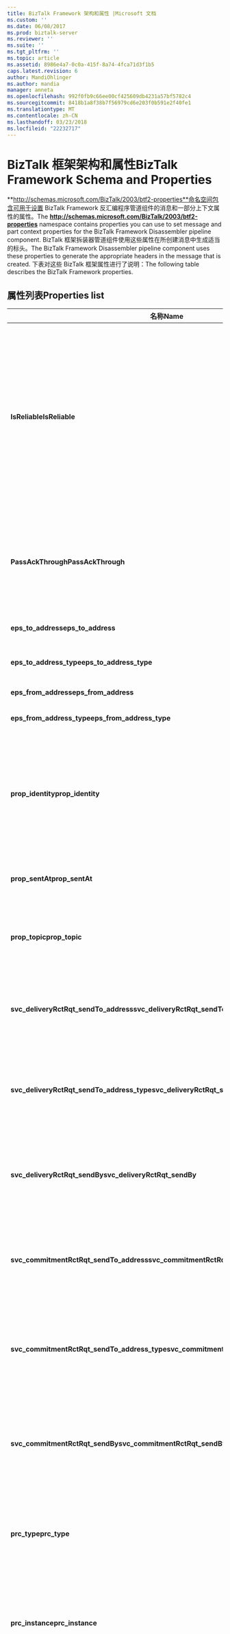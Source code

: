 ```yaml
---
title: BizTalk Framework 架构和属性 |Microsoft 文档
ms.custom: ''
ms.date: 06/08/2017
ms.prod: biztalk-server
ms.reviewer: ''
ms.suite: ''
ms.tgt_pltfrm: ''
ms.topic: article
ms.assetid: 8986e4a7-0c0a-415f-8a74-4fca71d3f1b5
caps.latest.revision: 6
author: MandiOhlinger
ms.author: mandia
manager: anneta
ms.openlocfilehash: 992f0fb9c66ee00cf425609db4231a57bf5782c4
ms.sourcegitcommit: 8418b1a8f38b7f56979cd6e203f0b591e2f40fe1
ms.translationtype: MT
ms.contentlocale: zh-CN
ms.lasthandoff: 03/23/2018
ms.locfileid: "22232717"
---
```

# <a name="biztalk-framework-schema-and-properties"></a><span data-ttu-id="ea5d3-102">BizTalk 框架架构和属性</span><span class="sxs-lookup"><span data-stu-id="ea5d3-102">BizTalk Framework Schema and Properties</span></span>
<span data-ttu-id="ea5d3-103">**http://schemas.microsoft.com/BizTalk/2003/btf2-properties**命名空间包含可用于设置 BizTalk Framework 反汇编程序管道组件的消息和一部分上下文属性的属性。</span><span class="sxs-lookup"><span data-stu-id="ea5d3-103">The **http://schemas.microsoft.com/BizTalk/2003/btf2-properties** namespace contains properties you can use to set message and part context properties for the BizTalk Framework Disassembler pipeline component.</span></span> <span data-ttu-id="ea5d3-104">BizTalk 框架拆装器管道组件使用这些属性在所创建消息中生成适当的标头。</span><span class="sxs-lookup"><span data-stu-id="ea5d3-104">The BizTalk Framework Disassembler pipeline component uses these properties to generate the appropriate headers in the message that is created.</span></span> <span data-ttu-id="ea5d3-105">下表对这些 BizTalk 框架属性进行了说明：</span><span class="sxs-lookup"><span data-stu-id="ea5d3-105">The following table describes the BizTalk Framework properties.</span></span>  

## <a name="properties-list"></a><span data-ttu-id="ea5d3-106">属性列表</span><span class="sxs-lookup"><span data-stu-id="ea5d3-106">Properties list</span></span>  
|<span data-ttu-id="ea5d3-107">名称</span><span class="sxs-lookup"><span data-stu-id="ea5d3-107">Name</span></span>|<span data-ttu-id="ea5d3-108">类型</span><span class="sxs-lookup"><span data-stu-id="ea5d3-108">Type</span></span>|<span data-ttu-id="ea5d3-109">Description</span><span class="sxs-lookup"><span data-stu-id="ea5d3-109">Description</span></span>|  
|----------|----------|-----------------|  
|<span data-ttu-id="ea5d3-110">**IsReliable**</span><span class="sxs-lookup"><span data-stu-id="ea5d3-110">**IsReliable**</span></span>|<span data-ttu-id="ea5d3-111">xs:boolean</span><span class="sxs-lookup"><span data-stu-id="ea5d3-111">xs:boolean</span></span>|<span data-ttu-id="ea5d3-112">指示在收到目标的确认前是否应重新发送 BizTalk 框架消息。</span><span class="sxs-lookup"><span data-stu-id="ea5d3-112">Indicates whether the BizTalk Framework message should be resent until an acknowledgment is received from a destination.</span></span> <span data-ttu-id="ea5d3-113">此属性由 BizTalk 框架组件内部设置，供引擎使用。</span><span class="sxs-lookup"><span data-stu-id="ea5d3-113">This property is set internally by BizTalk Framework components and used by the engine.</span></span> <span data-ttu-id="ea5d3-114">请不要通过代码更改此属性的值。</span><span class="sxs-lookup"><span data-stu-id="ea5d3-114">Do not change the value in this property from your code.</span></span>|  
|<span data-ttu-id="ea5d3-115">**PassAckThrough**</span><span class="sxs-lookup"><span data-stu-id="ea5d3-115">**PassAckThrough**</span></span>|<span data-ttu-id="ea5d3-116">xs:boolean</span><span class="sxs-lookup"><span data-stu-id="ea5d3-116">xs:boolean</span></span>|<span data-ttu-id="ea5d3-117">指示确认消息是否应直接通过 BizTalk 框架拆装器管道组件而不被使用。</span><span class="sxs-lookup"><span data-stu-id="ea5d3-117">Indicates whether an acknowledgement message should be passed through a BizTalk Framework Dissembler pipeline component instead of being consumed.</span></span>|  
|<span data-ttu-id="ea5d3-118">**eps_to_address**</span><span class="sxs-lookup"><span data-stu-id="ea5d3-118">**eps_to_address**</span></span>|<span data-ttu-id="ea5d3-119">xs:string</span><span class="sxs-lookup"><span data-stu-id="ea5d3-119">xs:string</span></span>|<span data-ttu-id="ea5d3-120">指定目标地址。</span><span class="sxs-lookup"><span data-stu-id="ea5d3-120">Specifies the destination address.</span></span>|  
|<span data-ttu-id="ea5d3-121">**eps_to_address_type**</span><span class="sxs-lookup"><span data-stu-id="ea5d3-121">**eps_to_address_type**</span></span>|<span data-ttu-id="ea5d3-122">xs:string</span><span class="sxs-lookup"><span data-stu-id="ea5d3-122">xs:string</span></span>|<span data-ttu-id="ea5d3-123">指定目标地址类型。</span><span class="sxs-lookup"><span data-stu-id="ea5d3-123">Specifies the destination address type.</span></span>|  
|<span data-ttu-id="ea5d3-124">**eps_from_address**</span><span class="sxs-lookup"><span data-stu-id="ea5d3-124">**eps_from_address**</span></span>|<span data-ttu-id="ea5d3-125">xs:string</span><span class="sxs-lookup"><span data-stu-id="ea5d3-125">xs:string</span></span>|<span data-ttu-id="ea5d3-126">指定源地址。</span><span class="sxs-lookup"><span data-stu-id="ea5d3-126">Specifies the source address.</span></span>|  
|<span data-ttu-id="ea5d3-127">**eps_from_address_type**</span><span class="sxs-lookup"><span data-stu-id="ea5d3-127">**eps_from_address_type**</span></span>|<span data-ttu-id="ea5d3-128">xs:string</span><span class="sxs-lookup"><span data-stu-id="ea5d3-128">xs:string</span></span>|<span data-ttu-id="ea5d3-129">指定源地址类型。</span><span class="sxs-lookup"><span data-stu-id="ea5d3-129">Specifies the source address type.</span></span>|  
|<span data-ttu-id="ea5d3-130">**prop_identity**</span><span class="sxs-lookup"><span data-stu-id="ea5d3-130">**prop_identity**</span></span>|<span data-ttu-id="ea5d3-131">xs:string</span><span class="sxs-lookup"><span data-stu-id="ea5d3-131">xs:string</span></span>|<span data-ttu-id="ea5d3-132">唯一标识 BizTalk 框架文档的 URI 引用，用于记录、跟踪、错误处理或其他文档处理和相关要求。</span><span class="sxs-lookup"><span data-stu-id="ea5d3-132">A URI reference that uniquely identifies the BizTalk Framework document for purposes of logging, tracking, error handling, or other document processing and correlation requirements.</span></span>|  
|<span data-ttu-id="ea5d3-133">**prop_sentAt**</span><span class="sxs-lookup"><span data-stu-id="ea5d3-133">**prop_sentAt**</span></span>|<span data-ttu-id="ea5d3-134">xs:string</span><span class="sxs-lookup"><span data-stu-id="ea5d3-134">xs:string</span></span>|<span data-ttu-id="ea5d3-135">BizTalk 框架文档的发送时间戳。</span><span class="sxs-lookup"><span data-stu-id="ea5d3-135">The send timestamp of the BizTalk Framework document.</span></span>|  
|<span data-ttu-id="ea5d3-136">**prop_topic**</span><span class="sxs-lookup"><span data-stu-id="ea5d3-136">**prop_topic**</span></span>|<span data-ttu-id="ea5d3-137">xs:string</span><span class="sxs-lookup"><span data-stu-id="ea5d3-137">xs:string</span></span>|<span data-ttu-id="ea5d3-138">唯一标识 BizTalk 框架文档的全部用途的 URI 引用。</span><span class="sxs-lookup"><span data-stu-id="ea5d3-138">A URI reference that uniquely identifies the overall purpose of the BizTalk Framework document.</span></span>|  
|<span data-ttu-id="ea5d3-139">**svc_deliveryRctRqt_sendTo_address**</span><span class="sxs-lookup"><span data-stu-id="ea5d3-139">**svc_deliveryRctRqt_sendTo_address**</span></span>|<span data-ttu-id="ea5d3-140">xs:string</span><span class="sxs-lookup"><span data-stu-id="ea5d3-140">xs:string</span></span>|<span data-ttu-id="ea5d3-141">指定应向其发送 BizTalk 框架文档的送达回执的地址。</span><span class="sxs-lookup"><span data-stu-id="ea5d3-141">Specifies the address to which the delivery receipt for the BizTalk Framework document should be sent.</span></span>|  
|<span data-ttu-id="ea5d3-142">**svc_deliveryRctRqt_sendTo_address_type**</span><span class="sxs-lookup"><span data-stu-id="ea5d3-142">**svc_deliveryRctRqt_sendTo_address_type**</span></span>|<span data-ttu-id="ea5d3-143">xs:string</span><span class="sxs-lookup"><span data-stu-id="ea5d3-143">xs:string</span></span>|<span data-ttu-id="ea5d3-144">指定应向其发送 BizTalk Framework 文档的送达回执的地址类型。</span><span class="sxs-lookup"><span data-stu-id="ea5d3-144">Specifies the type of address to which the delivery receipt for the BizTalk Framework document should be sent.</span></span>|  
|<span data-ttu-id="ea5d3-145">**svc_deliveryRctRqt_sendBy**</span><span class="sxs-lookup"><span data-stu-id="ea5d3-145">**svc_deliveryRctRqt_sendBy**</span></span>|<span data-ttu-id="ea5d3-146">xs:dateTime</span><span class="sxs-lookup"><span data-stu-id="ea5d3-146">xs:dateTime</span></span>|<span data-ttu-id="ea5d3-147">指定必须在多长时间内收到 BizTalk 框架文档的送达回执（以分钟计）。</span><span class="sxs-lookup"><span data-stu-id="ea5d3-147">Specifies the time (in minutes) by which the delivery receipt for the BizTalk Framework document must be received.</span></span>|  
|<span data-ttu-id="ea5d3-148">**svc_commitmentRctRqt_sendTo_address**</span><span class="sxs-lookup"><span data-stu-id="ea5d3-148">**svc_commitmentRctRqt_sendTo_address**</span></span>|<span data-ttu-id="ea5d3-149">xs:string</span><span class="sxs-lookup"><span data-stu-id="ea5d3-149">xs:string</span></span>|<span data-ttu-id="ea5d3-150">指定收件人对发件人请求的处理决策通知应发送到的地址。</span><span class="sxs-lookup"><span data-stu-id="ea5d3-150">Specifies the address where the notification of the recipient's decision about processing of the sender's request should be sent to.</span></span>|  
|<span data-ttu-id="ea5d3-151">**svc_commitmentRctRqt_sendTo_address_type**</span><span class="sxs-lookup"><span data-stu-id="ea5d3-151">**svc_commitmentRctRqt_sendTo_address_type**</span></span>|<span data-ttu-id="ea5d3-152">xs:string</span><span class="sxs-lookup"><span data-stu-id="ea5d3-152">xs:string</span></span>|<span data-ttu-id="ea5d3-153">指定收件人对发件人请求的处理决策通知应发送到的地址的类型。</span><span class="sxs-lookup"><span data-stu-id="ea5d3-153">Specifies the type of address where the notification of the recipient's decision about processing of the sender's request should be sent to.</span></span>|  
|<span data-ttu-id="ea5d3-154">**svc_commitmentRctRqt_sendBy**</span><span class="sxs-lookup"><span data-stu-id="ea5d3-154">**svc_commitmentRctRqt_sendBy**</span></span>|<span data-ttu-id="ea5d3-155">xs:dateTime</span><span class="sxs-lookup"><span data-stu-id="ea5d3-155">xs:dateTime</span></span>|<span data-ttu-id="ea5d3-156">指定发件人必须在多长时间内收到 BizTalk 框架文档的提交回执（以分钟计）。</span><span class="sxs-lookup"><span data-stu-id="ea5d3-156">Specifies the time (in minutes) by which the commitment receipt for the BizTalk Framework document must be received by the sender.</span></span>|  
|<span data-ttu-id="ea5d3-157">**prc_type**</span><span class="sxs-lookup"><span data-stu-id="ea5d3-157">**prc_type**</span></span>|<span data-ttu-id="ea5d3-158">xs:string</span><span class="sxs-lookup"><span data-stu-id="ea5d3-158">xs:string</span></span>|<span data-ttu-id="ea5d3-159">提供指定处理 BizTalk 框架消息时涉及的业务流程类型的 URI 引用。</span><span class="sxs-lookup"><span data-stu-id="ea5d3-159">Provides a URI reference that specifies the type of business process involved in the processing of BizTalk Framework messages.</span></span>|  
|<span data-ttu-id="ea5d3-160">**prc_instance**</span><span class="sxs-lookup"><span data-stu-id="ea5d3-160">**prc_instance**</span></span>|<span data-ttu-id="ea5d3-161">xs:string</span><span class="sxs-lookup"><span data-stu-id="ea5d3-161">xs:string</span></span>|<span data-ttu-id="ea5d3-162">提供唯一标识与 BizTalk 框架文档关联的特定业务流程实例的 URI 引用。</span><span class="sxs-lookup"><span data-stu-id="ea5d3-162">Provides URI reference that uniquely identifies a specific instance of the business process that the BizTalk Framework document is associated with.</span></span>|  
|<span data-ttu-id="ea5d3-163">**deliveryRct_receivedAt**</span><span class="sxs-lookup"><span data-stu-id="ea5d3-163">**deliveryRct_receivedAt**</span></span>|<span data-ttu-id="ea5d3-164">xs:dateTime</span><span class="sxs-lookup"><span data-stu-id="ea5d3-164">xs:dateTime</span></span>|<span data-ttu-id="ea5d3-165">指定此回执确认的文档的接收时间戳。</span><span class="sxs-lookup"><span data-stu-id="ea5d3-165">Specifies the receiving timestamp for the document acknowledged by this receipt.</span></span> <span data-ttu-id="ea5d3-166">接收时间戳可能反映收到第一个副本的时间或收到确认副本的时间。</span><span class="sxs-lookup"><span data-stu-id="ea5d3-166">The receiving timestamp may reflect either the time when the first copy was received or the time at which the copy being acknowledged was received.</span></span>|  
|<span data-ttu-id="ea5d3-167">**deliveryRct_identity**</span><span class="sxs-lookup"><span data-stu-id="ea5d3-167">**deliveryRct_identity**</span></span>|<span data-ttu-id="ea5d3-168">xs:string</span><span class="sxs-lookup"><span data-stu-id="ea5d3-168">xs:string</span></span>|<span data-ttu-id="ea5d3-169">指定由送达回执确认的 BizTalk 框架文档的标识。</span><span class="sxs-lookup"><span data-stu-id="ea5d3-169">Specifies an identity of the BizTalk Framework document acknowledged by the delivery receipt.</span></span>|  
|<span data-ttu-id="ea5d3-170">**commitmentRct_identity**</span><span class="sxs-lookup"><span data-stu-id="ea5d3-170">**commitmentRct_identity**</span></span>|<span data-ttu-id="ea5d3-171">xs:string</span><span class="sxs-lookup"><span data-stu-id="ea5d3-171">xs:string</span></span>|<span data-ttu-id="ea5d3-172">指定由提交回执确认的 BizTalk 框架文档的标识。</span><span class="sxs-lookup"><span data-stu-id="ea5d3-172">Specifies the identity of a BizTalk Framework document acknowledged by the commitment receipt.</span></span>|  
|<span data-ttu-id="ea5d3-173">**commitmentRct_decidedAt**</span><span class="sxs-lookup"><span data-stu-id="ea5d3-173">**commitmentRct_decidedAt**</span></span>|<span data-ttu-id="ea5d3-174">xs:string</span><span class="sxs-lookup"><span data-stu-id="ea5d3-174">xs:string</span></span>|<span data-ttu-id="ea5d3-175">指定由此回执确认的文档的处理决定时间戳。</span><span class="sxs-lookup"><span data-stu-id="ea5d3-175">Specifies the processing decision timestamp for the document acknowledged by this receipt.</span></span>|  
|<span data-ttu-id="ea5d3-176">**commitmentRct_decision**</span><span class="sxs-lookup"><span data-stu-id="ea5d3-176">**commitmentRct_decision**</span></span>|<span data-ttu-id="ea5d3-177">xs:string</span><span class="sxs-lookup"><span data-stu-id="ea5d3-177">xs:string</span></span>|<span data-ttu-id="ea5d3-178">指定实际的决策，可能为肯定值或否定值。</span><span class="sxs-lookup"><span data-stu-id="ea5d3-178">Specifies the actual decision, with possible values of positive or negative.</span></span>|  
|<span data-ttu-id="ea5d3-179">**commitmentRct_commitmentCode**</span><span class="sxs-lookup"><span data-stu-id="ea5d3-179">**commitmentRct_commitmentCode**</span></span>|<span data-ttu-id="ea5d3-180">xs:QName</span><span class="sxs-lookup"><span data-stu-id="ea5d3-180">xs:QName</span></span>|<span data-ttu-id="ea5d3-181">指定限定名称（XSD 格式），用于指定有关处理决策的更具体的状态。</span><span class="sxs-lookup"><span data-stu-id="ea5d3-181">Specifies the qualified name (in XSD) that specifies a more specific status regarding the processing decision.</span></span>|  
  
## <a name="see-also"></a><span data-ttu-id="ea5d3-182">另请参阅</span><span class="sxs-lookup"><span data-stu-id="ea5d3-182">See Also</span></span>  
-  <span data-ttu-id="ea5d3-183">**消息上下文属性** [!INCLUDE[ui-guidance-developers-reference](../includes/ui-guidance-developers-reference.md)]</span><span class="sxs-lookup"><span data-stu-id="ea5d3-183">**Message Context Properties** [!INCLUDE[ui-guidance-developers-reference](../includes/ui-guidance-developers-reference.md)]</span></span>   
-  [<span data-ttu-id="ea5d3-184">配置本地管道组件</span><span class="sxs-lookup"><span data-stu-id="ea5d3-184">Configuring Native Pipeline Components</span></span>](../core/configuring-native-pipeline-components.md)